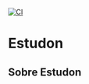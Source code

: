 [![CI](https://github.com/PedroMacar/estudon/actions/workflows/laravel.yml/badge.svg?branch=develop)](https://github.com/PedroMacar/estudon/actions/workflows/laravel.yml)

# Estudon

## Sobre Estudon
